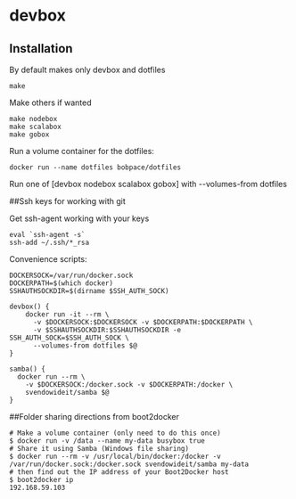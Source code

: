 # devbox

## Installation

By default makes only devbox and dotfiles

```
make
```

Make others if wanted

```
make nodebox
make scalabox
make gobox
```

Run a volume container for the dotfiles:

    docker run --name dotfiles bobpace/dotfiles

Run one of [devbox nodebox scalabox gobox] with --volumes-from dotfiles

##Ssh keys for working with git

Get ssh-agent working with your keys

    eval `ssh-agent -s`
    ssh-add ~/.ssh/*_rsa

Convenience scripts:

    DOCKERSOCK=/var/run/docker.sock
    DOCKERPATH=$(which docker)
    SSHAUTHSOCKDIR=$(dirname $SSH_AUTH_SOCK)

    devbox() {
        docker run -it --rm \
          -v $DOCKERSOCK:$DOCKERSOCK -v $DOCKERPATH:$DOCKERPATH \
          -v $SSHAUTHSOCKDIR:$SSHAUTHSOCKDIR -e SSH_AUTH_SOCK=$SSH_AUTH_SOCK \
          --volumes-from dotfiles $@
    }

    samba() {
      docker run --rm \
        -v $DOCKERSOCK:/docker.sock -v $DOCKERPATH:/docker \
        svendowideit/samba $@
    }

##Folder sharing directions from boot2docker

    # Make a volume container (only need to do this once)
    $ docker run -v /data --name my-data busybox true
    # Share it using Samba (Windows file sharing)
    $ docker run --rm -v /usr/local/bin/docker:/docker -v /var/run/docker.sock:/docker.sock svendowideit/samba my-data
    # then find out the IP address of your Boot2Docker host
    $ boot2docker ip
    192.168.59.103
